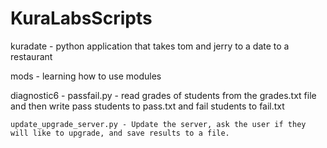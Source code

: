 # KuraLabsScripts

kuradate -  python application that takes tom and jerry to a date to a restaurant

mods - learning how to use modules

diagnostic6 - 
    passfail.py - read grades of students from the grades.txt file and then write pass students to pass.txt and fail students to fail.txt

    update_upgrade_server.py - Update the server, ask the user if they will like to upgrade, and save results to a file.

    